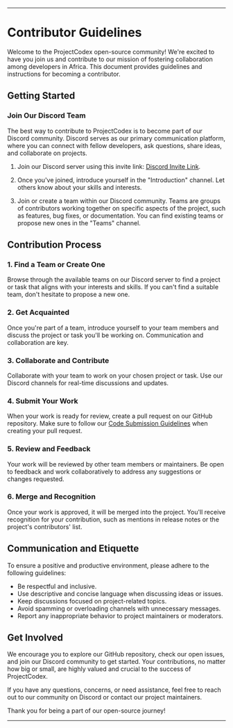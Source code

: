 
---

# Contributor Guidelines

Welcome to the ProjectCodex open-source community! We're excited to have you join us and contribute to our mission of fostering collaboration among developers in Africa. This document provides guidelines and instructions for becoming a contributor.

## Getting Started

### Join Our Discord Team

The best way to contribute to ProjectCodex is to become part of our Discord community. Discord serves as our primary communication platform, where you can connect with fellow developers, ask questions, share ideas, and collaborate on projects.

1. Join our Discord server using this invite link: [Discord Invite Link](https://discord.gg/5HYZZyHf).

2. Once you've joined, introduce yourself in the "Introduction" channel. Let others know about your skills and interests.

3. Join or create a team within our Discord community. Teams are groups of contributors working together on specific aspects of the project, such as features, bug fixes, or documentation. You can find existing teams or propose new ones in the "Teams" channel.

## Contribution Process

### 1. Find a Team or Create One

Browse through the available teams on our Discord server to find a project or task that aligns with your interests and skills. If you can't find a suitable team, don't hesitate to propose a new one.

### 2. Get Acquainted

Once you're part of a team, introduce yourself to your team members and discuss the project or task you'll be working on. Communication and collaboration are key.

### 3. Collaborate and Contribute

Collaborate with your team to work on your chosen project or task. Use our Discord channels for real-time discussions and updates.

### 4. Submit Your Work

When your work is ready for review, create a pull request on our GitHub repository. Make sure to follow our [Code Submission Guidelines](code-submission-guidelines.md) when creating your pull request.

### 5. Review and Feedback

Your work will be reviewed by other team members or maintainers. Be open to feedback and work collaboratively to address any suggestions or changes requested.

### 6. Merge and Recognition

Once your work is approved, it will be merged into the project. You'll receive recognition for your contribution, such as mentions in release notes or the project's contributors' list.

## Communication and Etiquette

To ensure a positive and productive environment, please adhere to the following guidelines:

- Be respectful and inclusive.
- Use descriptive and concise language when discussing ideas or issues.
- Keep discussions focused on project-related topics.
- Avoid spamming or overloading channels with unnecessary messages.
- Report any inappropriate behavior to project maintainers or moderators.

## Get Involved

We encourage you to explore our GitHub repository, check our open issues, and join our Discord community to get started. Your contributions, no matter how big or small, are highly valued and crucial to the success of ProjectCodex.

If you have any questions, concerns, or need assistance, feel free to reach out to our community on Discord or contact our project maintainers.

Thank you for being a part of our open-source journey!

---
